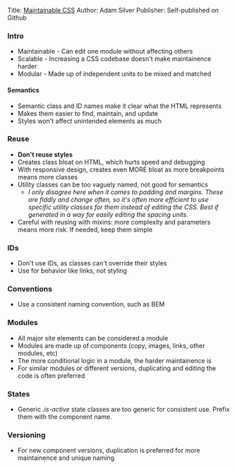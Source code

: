 Title: [Maintainable CSS](http://maintainablecss.com/)
Author: Adam Silver
Publisher: Self-published on Github

### Intro
* Maintainable - Can edit one module without affecting others
* Scalable - Increasing a CSS codebase doesn't make maintainence harder
* Modular - Made up of independent units to be mixed and matched

#### Semantics
* Semantic class and ID names make it clear what the HTML represents
* Makes them easier to find, maintain, and update
* Styles won't affect unintended elements as much

### Reuse
* **Don't reuse styles**
* Creates class bloat on HTML, which hurts speed and debugging
* With responsive design, creates even MORE bloat as more breakpoints means more classes
* Utility classes can be too vaguely named, not good for semantics
    * *I only disagree here when it comes to padding and margins. These are fiddly and change often, so it's often more efficient to use specific utility classes for them instead of editing the CSS. Best if generated in a way for easily editing the spacing units.*
* Careful with reusing with mixins: more complexity and parameters means more risk. If needed, keep them simple

### IDs
* Don't use IDs, as classes can't override their styles
* Use for behavior like links, not styling

### Conventions
* Use a consistent naming convention, such as BEM

### Modules
* All major site elements can be considered a module
* Modules are made up of components (copy, images, links, other modules, etc)
* The more conditional logic in a module, the harder maintainence is
* For similar modules or different versions, duplicating and editing the code is often preferred

### States
* Generic *.is-active* state classes are too generic for consistent use. Prefix them with the component name.

### Versioning
* For new component versions, duplication is preferred for more maintainence and unique naming
